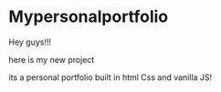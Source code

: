 # Mypersonalportfolio

Hey guys!!!

here is my new project 

its a personal portfolio built in html Css and vanilla JS!

